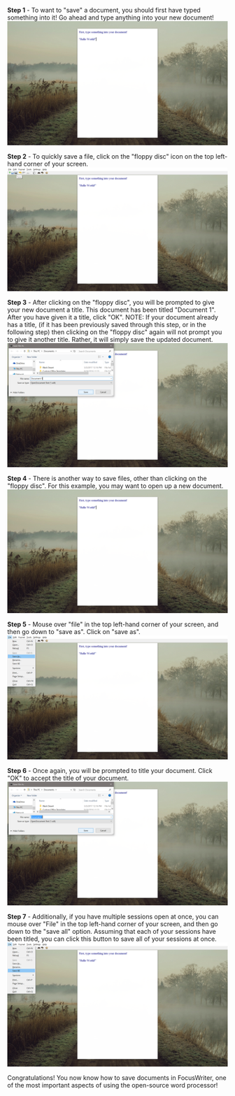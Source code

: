
**Step 1** - To want to "save" a document, you should first have typed something into it! Go ahead and type anything into your new document!
![picture1](Assets/9.1.png)

**Step 2** - To quickly save a file, click on the "floppy disc" icon on the top left-hand corner of your screen.
![picture2](Assets/9.2.png)

**Step 3** - After clicking on the "floppy disc", you will be prompted to give your new document a title. This document has been titled "Document 1". After you have given it a title, click "OK". NOTE: If your document already has a title, (if it has been previously saved through this step, or in the following step) then clicking on the "floppy disc" again will not prompt you to give it another title. Rather, it will simply save the updated document.
![picture3](Assets/9.3.png)

**Step 4** - There is another way to save files, other than clicking on the "floppy disc". For this example, you may want to open up a new document.
![picture4](Assets/9.4.png)

**Step 5** - Mouse over "file" in the top left-hand corner of your screen, and then go down to "save as". Click on "save as".
![picture5](Assets/9.5.png)

**Step 6** - Once again, you will be prompted to title your document. Click "OK" to accept the title of your document.
![picture6](Assets/9.6.png)

**Step 7** - Additionally, if you have multiple sessions open at once, you can mouse over "File" in the top left-hand corner of your screen, and then go down to the "save all" option. Assuming that each of your sessions have been titled, you can click this button to save all of your sessions at once.
![picture7](Assets/9.7.png)

Congratulations! You now know how to save documents in FocusWriter, one of the most important aspects of using the open-source word processor!
